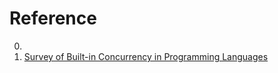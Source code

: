 # Reference

0. []()
0. [Survey of Built-in Concurrency in Programming Languages](https://codemachete.com/2022/06/23/survey-of-built-in-concurrency-in-programming-languages/)

